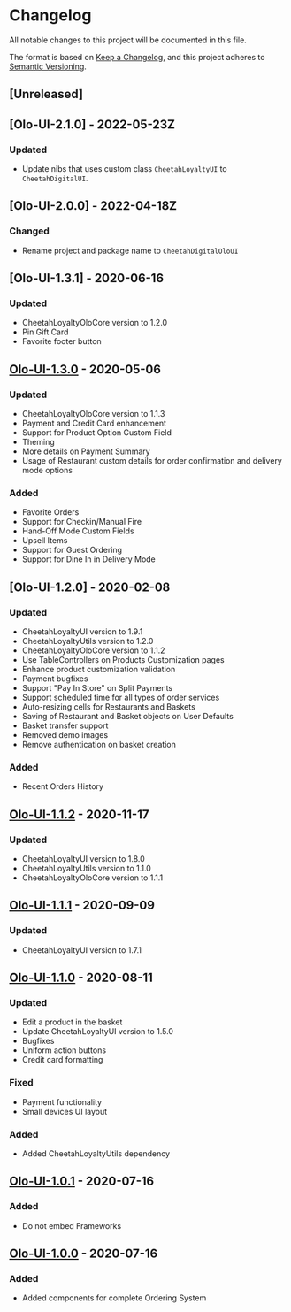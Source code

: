 # Changelog
All notable changes to this project will be documented in this file.

The format is based on [Keep a Changelog](https://keepachangelog.com/en/1.0.0/),
and this project adheres to [Semantic Versioning](https://semver.org/spec/v2.0.0.html).

## [Unreleased]

## [Olo-UI-2.1.0] - 2022-05-23Z
### Updated
- Update nibs that uses custom class `CheetahLoyaltyUI` to `CheetahDigitalUI`.

## [Olo-UI-2.0.0] - 2022-04-18Z
### Changed
- Rename project and package name to `CheetahDigitalOloUI`

## [Olo-UI-1.3.1] - 2020-06-16
### Updated
- CheetahLoyaltyOloCore version to 1.2.0
- Pin Gift Card
- Favorite footer button

## [Olo-UI-1.3.0] - 2020-05-06
### Updated
- CheetahLoyaltyOloCore version to 1.1.3
- Payment and Credit Card enhancement
- Support for Product Option Custom Field
- Theming
- More details on Payment Summary
- Usage of Restaurant custom details for order confirmation and delivery mode options
### Added
- Favorite Orders
- Support for Checkin/Manual Fire
- Hand-Off Mode Custom Fields
- Upsell Items
- Support for Guest Ordering
- Support for Dine In in Delivery Mode

## [Olo-UI-1.2.0] - 2020-02-08
### Updated
- CheetahLoyaltyUI version to 1.9.1
- CheetahLoyaltyUtils version to 1.2.0
- CheetahLoyaltyOloCore version to 1.1.2
- Use TableControllers on Products Customization pages 
- Enhance product customization validation
- Payment  bugfixes
- Support "Pay In Store" on Split Payments
- Support scheduled time for all types of order services
- Auto-resizing cells for Restaurants and Baskets
- Saving of Restaurant and Basket objects on User Defaults
- Basket transfer support
- Removed demo images
- Remove authentication on basket creation
### Added
- Recent Orders History


## [Olo-UI-1.1.2] - 2020-11-17
### Updated
- CheetahLoyaltyUI version to 1.8.0
- CheetahLoyaltyUtils version to 1.1.0
- CheetahLoyaltyOloCore version to 1.1.1

## [Olo-UI-1.1.1] - 2020-09-09
### Updated
- CheetahLoyaltyUI version to 1.7.1

## [Olo-UI-1.1.0] - 2020-08-11
### Updated
- Edit a product in the basket
- Update CheetahLoyaltyUI version to 1.5.0
- Bugfixes
- Uniform action buttons
- Credit card formatting
### Fixed
- Payment functionality
- Small devices UI layout
### Added
- Added CheetahLoyaltyUtils dependency

## [Olo-UI-1.0.1] - 2020-07-16
### Added
- Do not embed Frameworks

## [Olo-UI-1.0.0] - 2020-07-16
### Added
- Added components for complete Ordering System

[Olo-UI-1.3.1ß]: https://github.com/LoyalSphere/cheetah-loyalty-ios-olo-sdk/milestone/9
[Olo-UI-1.3.0]: https://github.com/LoyalSphere/cheetah-loyalty-ios-olo-sdk/milestone/7
[Olo-UI-1.1.2]: https://github.com/LoyalSphere/cheetah-loyalty-ios-olo-sdk/milestone/4
[Olo-UI-1.1.1]: https://github.com/LoyalSphere/cheetah-loyalty-ios-olo-sdk/milestone/3
[Olo-UI-1.1.0]: https://github.com/LoyalSphere/cheetah-loyalty-ios-olo-sdk/milestone/3
[Olo-UI-1.0.1]: https://github.com/LoyalSphere/cheetah-loyalty-ios-olo-sdk/milestone/2
[Olo-UI-1.0.0]: https://github.com/LoyalSphere/cheetah-loyalty-ios-olo-sdk/milestone/2
